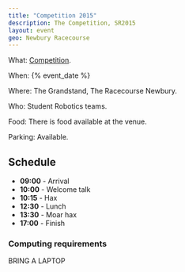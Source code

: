 ```yaml
---
title: "Competition 2015"
description: The Competition, SR2015
layout: event
geo: Newbury Racecourse
---
```


What: [Competition](/events/competition).

When: {% event_date %}

Where: The Grandstand, The Racecourse Newbury.

Who: Student Robotics teams.

Food: There is food available at the venue.

Parking: Available.

Schedule
--------

 * **09:00** - Arrival
 * **10:00** - Welcome talk
 * **10:15** - Hax
 * **12:30** - Lunch
 * **13:30** - Moar hax
 * **17:00** - Finish


### Computing requirements

BRING A LAPTOP
